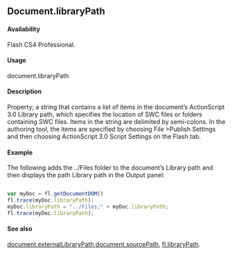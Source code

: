 ## Document.libraryPath

#### Availability

Flash CS4 Professional.

#### Usage

document.libraryPath

#### Description

Property; a string that contains a list of items in the document’s ActionScript 3.0 Library path, which specifies the location of SWC files or folders containing SWC files. Items in the string are delimited by semi-colons. In the authoring tool, the items are specified by choosing File >Publish Settings and then choosing ActionScript 3.0 Script Settings on the Flash tab.

#### Example

The following adds the ../Files folder to the document’s Library path and then displays the path Library path in the Output panel:

```javascript

var myDoc = fl.getDocumentDOM() 
fl.trace(myDoc.libraryPath);
myDoc.libraryPath = "../Files;" + myDoc.libraryPath;
fl.trace(myDoc.libraryPath);

```

#### See also

[document.externalLibraryPath](../Document_object/docume69.md),[document.sourcePath](../Document_object/docum36.md), [fl.libraryPath](../flash_object_(fl)/fl39.md).
